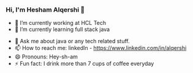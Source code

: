 ### Hi, I'm Hesham Alqershi 👋


- 🔭 I’m currently working at HCL Tech
- 🌱 I’m currently learning full stack java
<!-- - 👯 I’m looking to collaborate on ...
- 🤔 I’m looking for help with ... -->
- 💬 Ask me about java or any tech related stuff.
- 📫 How to reach me: linkedIn - https://www.linkedin.com/in/alqershi
- 😄 Pronouns: Hey-sh-am
- ⚡ Fun fact: I drink more than 7 cups of coffee everyday
